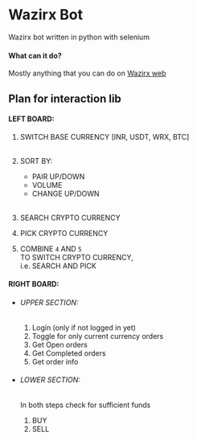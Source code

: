 # Wazirx Bot

Wazirx bot written in python with selenium

#### What can it do?
Mostly anything that you can do on [Wazirx web](https://www.wazirx.com)


## Plan for interaction lib

#### LEFT BOARD:

1. SWITCH BASE CURRENCY \[INR, USDT, WRX, BTC\]
   <br><br>

2. SORT BY:
    - PAIR UP/DOWN
    - VOLUME
    - CHANGE UP/DOWN
      <br><br>

3. SEARCH CRYPTO CURRENCY
4. PICK CRYPTO CURRENCY
5. COMBINE `4` AND `5` \
   TO SWITCH CRYPTO CURRENCY, \
   i.e. SEARCH AND PICK

#### RIGHT BOARD:

- ###### UPPER SECTION:
    1. Login (only if not logged in yet)
    2. Toggle for only current currency orders
    3. Get Open orders
    4. Get Completed orders
    5. Get order info

- ###### LOWER SECTION:
  In both steps check for sufficient funds

    1. BUY
    2. SELL